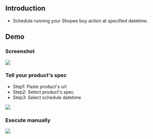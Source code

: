## Introduction

- Schedule running your Shopee buy action at specified datetime.

## Demo

### Screenshot

![](https://i.imgur.com/DUGZ7Se.png)

### Tell your product's spec

- Step1: Paste product's url
- Step2: Select product's spec
- Step3: Select schedule datetime

![](https://www.youtube.com/watch?v=FO9I0xfKKqM&feature=youtu.be)

### Execute manually

![](https://www.youtube.com/watch?v=6CKyQ3hVCTs&feature=youtu.be)
